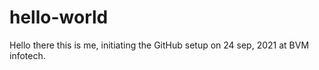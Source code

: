 # hello-world

Hello there this is me, initiating the GitHub setup on 24 sep, 2021 at 
BVM infotech.

